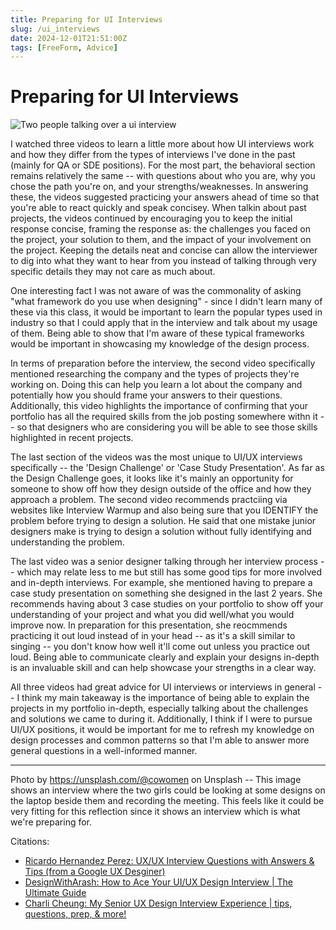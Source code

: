 ```yaml
---
title: Preparing for UI Interviews
slug: /ui_interviews
date: 2024-12-01T21:51:00Z
tags: [FreeForm, Advice]
---
```


# Preparing for UI Interviews

![Two people talking over a ui interview](https://images.unsplash.com/photo-1554200876-980213841c94?q=80&w=2070&auto=format&fit=crop&ixlib=rb-4.0.3&ixid=M3wxMjA3fDB8MHxwaG90by1wYWdlfHx8fGVufDB8fHx8fA%3D%3D "UI interview")

I watched three videos to learn a little more about how UI interviews work and how they differ from the types of interviews I've done in the past (mainly for QA or SDE positions). For the most part, the behavioral section remains relatively the same -- with questions about who you are, why you chose the path you're on, and your strengths/weaknesses. In answering these, the videos suggested practicing your answers ahead of time so that you're able to react quickly and speak concisey. When talkin about past projects, the videos continued by encouraging you to keep the initial response concise, framing the response as: the challenges you faced on the project, your solution to them, and the impact of your involvement on the project. Keeping the details neat and concise can allow the interviewer to dig into what they want to hear from you instead of talking through very specific details they may not care as much about. 

One interesting fact I was not aware of was the commonality of asking "what framework do you use when designing" - since I didn't learn many of these via this class, it would be important to learn the popular types used in industry so that I could apply that in the interview and talk about my usage of them. Being able to show that I'm aware of these typical frameworks would be important in showcasing my knowledge of the design process. 

In terms of preparation before the interview, the second video specifically mentioned researching the company and the types of projects they're working on. Doing this can help you learn a lot about the company and potentially how you should frame your answers to their questions. Additionally, this video highlights the importance of confirming that your portfolio has all the required skills from the job posting somewhere withn it -- so that designers who are considering you will be able to see those skills highlighted in recent projects. 

The last section of the videos was the most unique to UI/UX interviews specifically -- the 'Design Challenge' or 'Case Study Presentation'. As far as the Design Challenge goes, it looks like it's mainly an opportunity for someone to show off how they design outside of the office and how they approach a problem. The second video recommends practciing via websites like Interview Warmup and also being sure that you IDENTIFY the problem before trying to design a solution. He said that one mistake junior designers make is trying to design a solution without fully identifying and understanding the problem. 

The last video was a senior designer talking through her interview process -- which may relate less to me but still has some good tips for more involved and in-depth interviews. For example, she mentioned having to prepare a case study presentation on something she designed in the last 2 years. She recommends having about 3 case studies on your portfolio to show off your understanding of your project and what you did well/what you would improve now. In preparation for this presentation, she reocmmends practicing it out loud instead of in your head -- as it's a skill similar to singing -- you don't know how well it'll come out unless you practice out loud. Being able to communicate clearly and explain your designs in-depth is an invaluable skill and can help showcase your strengths in a clear way. 

All three videos had great advice for UI interviews or interviews in general -- I think my main takeaway is the importance of being able to explain the projects in my portfolio in-depth, especially talking about the challenges and solutions we came to during it. Additionally, I think if I were to pursue UI/UX positions, it would be important for me to refresh my knowledge on design processes and common patterns so that I'm able to answer more general questions in a well-informed manner.

---

Photo by https://unsplash.com/@cowomen on Unsplash -- This image shows an interview where the two girls could be looking at some designs on the laptop beside them and recording the meeting. This feels like it could be very fitting for this reflection since it shows an interview which is what we're preparing for.

Citations: 
- [Ricardo Hernandez Perez: UX/UX Interview Questions with Answers & Tips (from a Google UX Desginer)](https://www.youtube.com/watch?v=j07li1MUIa4)
- [DesignWithArash: How to Ace Your UI/UX Design Interview | The Ultimate Guide](https://www.youtube.com/watch?v=ZtN3yHIWuRY)
- [Charli Cheung: My Senior UX Design Interview Experience | tips, questions, prep, & more!](https://www.youtube.com/watch?v=5bT0-vZ9Hj4)